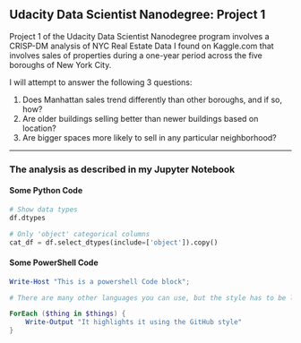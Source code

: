 ## Udacity Data Scientist Nanodegree: Project 1

Project 1 of the Udacity Data Scientist Nanodegree program involves a CRISP-DM analysis of NYC Real Estate Data I found on Kaggle.com that involves sales of properties during a one-year period across the five boroughs of New York City.

I will attempt to answer the following 3 questions:

1. Does Manhattan sales trend differently than other boroughs, and if so, how?
2. Are older buildings selling better than newer buildings based on location?
3. Are bigger spaces more likely to sell in any particular neighborhood?

---

### The analysis as described in my Jupyter Notebook

#### Some Python Code

```python
# Show data types
df.dtypes

# Only 'object' categorical columns
cat_df = df.select_dtypes(include=['object']).copy()
```

#### Some PowerShell Code

```powershell
Write-Host "This is a powershell Code block";

# There are many other languages you can use, but the style has to be loaded first

ForEach ($thing in $things) {
    Write-Output "It highlights it using the GitHub style"
}
```
